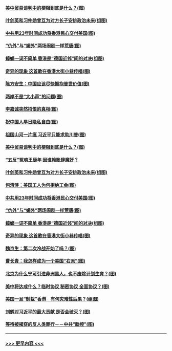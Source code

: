 #### [美中贸易谈判中的梗阻到底是什么？(图)](../pages/p4/907791.md?t=09190844) 
#### [叶剑英和习仲勋曾互为对方长子安排政治未来(组图)](../pages/p4/907786.md?t=09190844) 
#### [中共用23年时间成功将香港民心交付美国(图)](../pages/p4/907698.md?t=09190844) 
#### [“仇外”与“媚外”两场闹剧一样荒唐(图)](../pages/p4/907689.md?t=09190844) 
#### [蟑螂一词不简单 香港是“德国近邻”间的对决(组图)](../pages/p4/907618.md?t=09190844) 
#### [奇异的现象 这首歌在香港大街小巷传唱(图)](../pages/p4/907583.md?t=09190844) 
#### [陈方安生：中国应该尽快拥抱普世价值(图)](../pages/p4/907826.md?t=09190844) 
#### [两岸不是“大小声”的问题(图)](../pages/p4/907825.md?t=09190844) 
#### [李嘉诚突然招恨的真相(图)](../pages/p4/907799.md?t=09190844) 
#### [祝中国人早日隐私自由(图)](../pages/p4/907797.md?t=09190844) 
#### [祖国山河一片瘟 习近平只能求助川普(图)](../pages/p4/907796.md?t=09190844) 
#### [美中贸易谈判中的梗阻到底是什么？(图)](../pages/p4/907791.md?t=09190844) 
#### [“五反”冤魂王康年 因谁赖账肆魔奸？](../pages/p4/907787.md?t=09190844) 
#### [叶剑英和习仲勋曾互为对方长子安排政治未来(组图)](../pages/p4/907786.md?t=09190844) 
#### [何清涟：美国工人为何拒绝工会(图)](../pages/p4/907701.md?t=09190844) 
#### [中共用23年时间成功将香港民心交付美国(图)](../pages/p4/907698.md?t=09190844) 
#### [“仇外”与“媚外”两场闹剧一样荒唐(图)](../pages/p4/907689.md?t=09190844) 
#### [蟑螂一词不简单 香港是“德国近邻”间的对决(组图)](../pages/p4/907618.md?t=09190844) 
#### [奇异的现象 这首歌在香港大街小巷传唱(图)](../pages/p4/907583.md?t=09190844) 
#### [魏京生：第二次冷战开始了吗？(图)](../pages/p4/907581.md?t=09190844) 
#### [曹长青：我怎样成为一个美国“右派”(图)](../pages/p4/907580.md?t=09190844) 
#### [北京为什么宁可引进非洲黑人，也不废除计划生育？(图)](../pages/p4/907577.md?t=09190844) 
#### [美中将达成什么？临时协议 秘密协议 全面协议？(图)](../pages/p4/907576.md?t=09190844) 
#### [美国一旦“制裁”香港　有何灾难性后果？(组图)](../pages/p4/907575.md?t=09190844) 
#### [刘鹤对习近平的最大贡献 是否会破灭？(图)](../pages/p4/907509.md?t=09190844) 
#### [等待被揭穿的反人类罪行－－中共“脑控”(图)](../pages/p4/907167.md?t=09190844) 

----
#### [ >>> 更早内容 <<< ](../indexes/p4-earlier.md)
